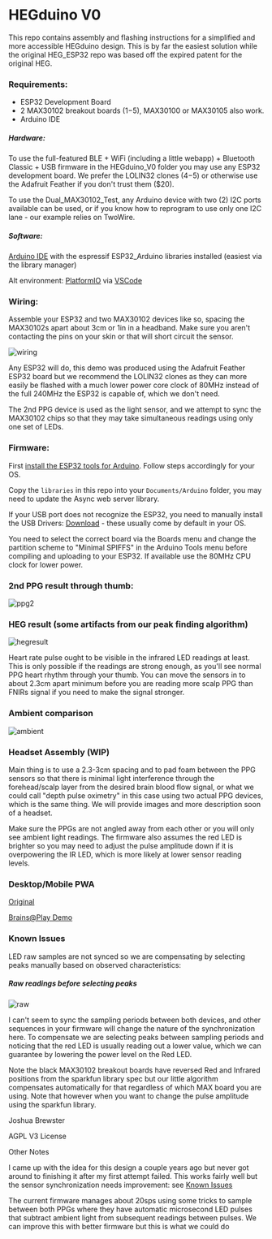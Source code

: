 # HEGduino V0

This repo contains assembly and flashing instructions for a simplified and more accessible HEGduino design. This is by far the easiest solution while the original HEG_ESP32 repo was based off the expired patent for the original HEG. 

### Requirements:

- ESP32 Development Board
- 2 MAX30102 breakout boards ($1-$5), MAX30100 or MAX30105 also work.
- Arduino IDE

##### Hardware:

To use the full-featured BLE + WiFi (including a little webapp) + Bluetooth Classic + USB firmware in the HEGduino_V0 folder you may use any ESP32 development board. We prefer the LOLIN32 clones ($4-$5) or otherwise use the Adafruit Feather if you don't trust them ($20).

To use the Dual_MAX30102_Test, any Arduino device with two (2) I2C ports available can be used, or if you know how to reprogram to use only one I2C lane - our example relies on TwoWire.

##### Software: 

[Arduino IDE](https://www.arduino.cc/en/Main/Software) with the espressif ESP32_Arduino libraries installed (easiest via the library manager)

Alt environment: [PlatformIO](https://platformio.org/) via [VSCode](https://code.visualstudio.com/)

### Wiring:

Assemble your ESP32 and two MAX30102 devices like so, spacing the MAX30102s apart about 3cm or 1in in a headband. Make sure you aren't contacting the pins on your skin or that will short circuit the sensor.

![wiring](./wiring.jpg)

Any ESP32 will do, this demo was produced using the Adafruit Feather ESP32 board but we recommend the LOLIN32 clones as they can more easily be flashed with a much lower power core clock of 80MHz instead of the full 240MHz the ESP32 is capable of, which we don't need.

The 2nd PPG device is used as the light sensor, and we attempt to sync the MAX30102 chips so that they may take simultaneous readings using only one set of LEDs. 

### Firmware: 

First [install the ESP32 tools for Arduino](https://docs.espressif.com/projects/arduino-esp32/en/latest/installing.html).
Follow steps accordingly for your OS. 

Copy the `libraries` in this repo into your `Documents/Arduino` folder, you may need to update the Async web server library.

If your USB port does not recognize the ESP32, you need to manually install the USB Drivers: [Download](https://www.silabs.com/products/development-tools/software/usb-to-uart-bridge-vcp-drivers) - these usually come by default in your OS.

You need to select the correct board via the Boards menu and change the partition scheme to "Minimal SPIFFS" in the Arduino Tools menu before compiling and uploading to your ESP32. If available use the 80MHz CPU clock for lower power.

### 2nd PPG result through thumb:

![ppg2](./ppg2results.png)


### HEG result (some artifacts from our peak finding algorithm)

![hegresult](./hegresult.PNG)

Heart rate pulse ought to be visible in the infrared LED readings at least. This is only possible if the readings are strong enough, as you'll see normal PPG heart rhythm through your thumb. You can move the sensors in to about 2.3cm apart minimum before you are reading more scalp PPG than FNIRs signal if you need to make the signal stronger. 

### Ambient comparison

![ambient](./ambientresult.PNG)

### Headset Assembly (WIP)

Main thing is to use a 2.3-3cm spacing and to pad foam between the PPG sensors so that there is minimal light interference through the forehead/scalp layer from the desired brain blood flow signal, or what we could call "depth pulse oximetry" in this case using two actual PPG devices, which is the same thing. We will provide images and more description soon of a headset.

Make sure the PPGs are not angled away from each other or you will only see ambient light readings. The firmware also assumes the red LED is brighter so you may need to adjust the pulse amplitude down if it is overpowering the IR LED, which is more likely at lower sensor reading levels. 

### Desktop/Mobile PWA

[Original](https://hegalomania.netlify.app)

[Brains@Play Demo](https://app.brainsatplay.com)

### Known Issues

LED raw samples are not synced so we are compensating by selecting peaks manually based on observed characteristics:

##### Raw readings before selecting peaks
![raw](./outofsync.PNG)

I can't seem to sync the sampling periods between both devices, and other sequences in your firmware will change the nature of the synchronization here. To compensate we are selecting peaks between sampling periods and noticing that the red LED is usually reading out a lower value, which we can guarantee by lowering the power level on the Red LED. 

Note the black MAX30102 breakout boards have reversed Red and Infrared positions from the sparkfun library spec but our little algorithm compensates automatically for that regardless of which MAX board you are using. Note that however when you want to change the pulse amplitude using the sparkfun library.

Joshua Brewster

AGPL V3 License


Other Notes 

I came up with the idea for this design a couple years ago but never got around to finishing it after my first attempt failed. This works fairly well but the sensor synchronization needs improvement: see [Known Issues](#known-issues)

The current firmware manages about 20sps using some tricks to sample between both PPGs where they have automatic microsecond LED pulses that subtract ambient light from subsequent readings between pulses. We can improve this with better firmware but this is what we could do 
